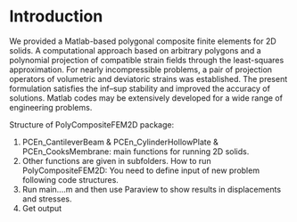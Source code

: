 # Introduction
We provided a Matlab-based polygonal composite finite elements for 2D solids. 
A computational approach based on arbitrary polygons and a polynomial projection of compatible strain fields through the least-squares approximation. 
For nearly incompressible problems, a pair of projection operators of volumetric and deviatoric strains was established. 
The present formulation satisfies the inf–sup stability and improved the accuracy of solutions.
Matlab codes may be extensively developed for a wide range of engineering problems.

Structure of PolyCompositeFEM2D package: 
1. PCEn_CantileverBeam & PCEn_CylinderHollowPlate & PCEn_CooksMembrane: main functions for running 2D solids. 
2. Other functions are given in subfolders. How to run PolyCompositeFEM2D: You need to define input of new problem following code structures. 
3. Run main....m and then use Paraview to show results in displacements and stresses. 
4. Get output
